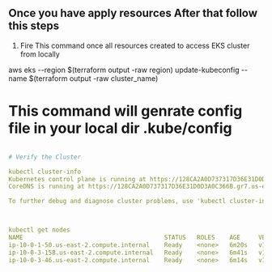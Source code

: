 ## Once you have apply resources After that follow this steps

1. Fire This command once all resources created to access EKS cluster from locally

aws eks --region $(terraform output -raw region) update-kubeconfig  --name $(terraform output -raw cluster_name)

# This command will genrate config file in your local dir .kube/config

```yaml

# Verify the Cluster

kubectl cluster-info
Kubernetes control plane is running at https://128CA2A0D737317D36E31D0D3A0C366B.gr7.us-east-2.eks.amazonaws.com
CoreDNS is running at https://128CA2A0D737317D36E31D0D3A0C366B.gr7.us-east-2.eks.amazonaws.com/api/v1/namespaces/kube-system/services/kube-dns:dns/proxy

To further debug and diagnose cluster problems, use 'kubectl cluster-info dump'.



kubectl get nodes
NAME                                       STATUS   ROLES    AGE     VERSION
ip-10-0-1-50.us-east-2.compute.internal    Ready    <none>   6m20s   v1.24.7-eks-fb459a0
ip-10-0-3-158.us-east-2.compute.internal   Ready    <none>   6m41s   v1.24.7-eks-fb459a0
ip-10-0-3-46.us-east-2.compute.internal    Ready    <none>   6m14s   v1.24.7-eks-fb459a0

